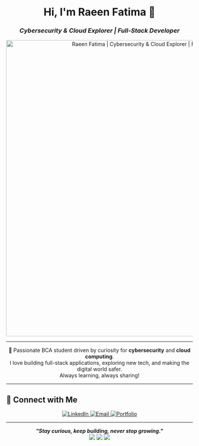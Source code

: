 <!-- Animated Banner (hosted externally, update URL with your own GIF) -->
<h1 align="center">Hi, I'm Raeen Fatima 👋</h1>
<h3 align="center"><i>Cybersecurity & Cloud Explorer | Full-Stack Developer</i></h3>
<p align="center">
  <img src="https://i.pinimg.com/originals/81/29/92/812992f44a2cd6e6787b8b61209abf48.png?nii=t" alt="Raeen Fatima | Cybersecurity & Cloud Explorer | Full-Stack Developer" width="800"/>
</p>



---

<!-- Short Catchy Intro -->
<p align="center">
  🚀 Passionate BCA student driven by curiosity for <b>cybersecurity</b> and <b>cloud computing</b>.<br>
  I love building full-stack applications, exploring new tech, and making the digital world safer.<br>
  Always learning, always sharing!
</p>

---







## 🤝 Connect with Me

<p align="center">
  <a href="https://www.linkedin.com/in/raeen-fatima/" target="_blank">
    <img src="https://img.shields.io/badge/LinkedIn-0A66C2?style=for-the-badge&logo=linkedin&logoColor=white" alt="LinkedIn"/>
  </a>
  <a href="mailto:raeenfatima09@gmail.com" target="_blank">
    <img src="https://img.shields.io/badge/Email-D14836?style=for-the-badge&logo=gmail&logoColor=white" alt="Email"/>
  </a>
  <a href="https://raeen-fatima.github.io/Raeen-s-Portfolio/" target="_blank">
    <img src="https://img.shields.io/badge/Portfolio-FF4088?style=for-the-badge&logo=google-chrome&logoColor=white" alt="Portfolio"/>
  </a>
</p>

---

<p align="center">
  <b><i>"Stay curious, keep building, never stop growing."</i></b>
  <br>
  <img src="https://img.icons8.com/color/48/000000/cyber-security.png"/>
  <img src="https://img.icons8.com/color/48/000000/cloud.png"/>
  <img src="https://img.icons8.com/color/48/000000/source-code.png"/>
</p>

<!-- 
Tip: Replace image/GIF URLs with your own hosted visuals for full customization!
-->
